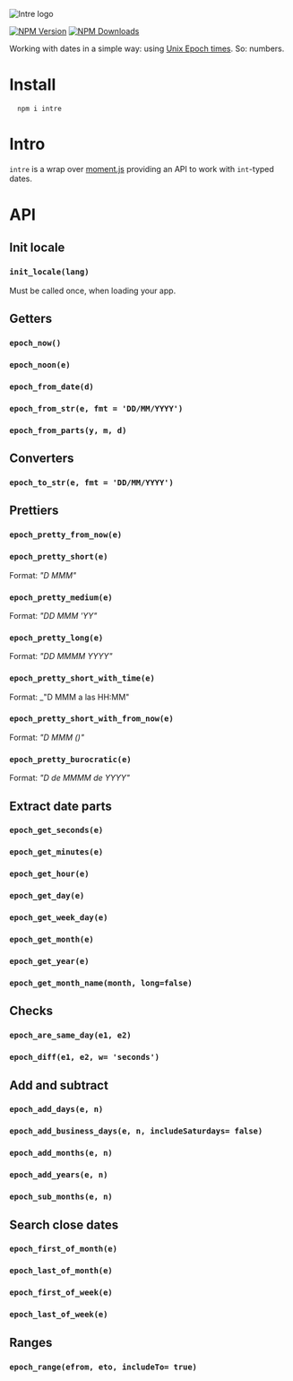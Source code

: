 ![Intre logo](https://intre.afialapis.com/logo.png)

[![NPM Version](https://badge.fury.io/js/intre.svg)](https://www.npmjs.com/package/intre)
[![NPM Downloads](https://img.shields.io/npm/dm/intre.svg?style=flat)](https://www.npmjs.com/package/intre)

Working with dates in a simple way: using [Unix Epoch times](https://en.wikipedia.org/wiki/Unix_time). So: numbers.

# Install

```
  npm i intre
```

# Intro

`intre` is a wrap over [moment.js](https://momentjs.com/) providing an API to work with `int`-typed dates.


# API

## Init locale

### `init_locale(lang)`

Must be called once, when loading your app.

## Getters

### `epoch_now()`

### `epoch_noon(e)`

### `epoch_from_date(d)`

### `epoch_from_str(e, fmt = 'DD/MM/YYYY')`

### `epoch_from_parts(y, m, d)`

## Converters

### `epoch_to_str(e, fmt = 'DD/MM/YYYY')`

## Prettiers

### `epoch_pretty_from_now(e)`

### `epoch_pretty_short(e)`

Format: _"D MMM"_

### `epoch_pretty_medium(e)`

Format: _"DD MMM 'YY"_

### `epoch_pretty_long(e)`
  
Format: _"DD MMMM YYYY"_

### `epoch_pretty_short_with_time(e)`
  
Format: _"D MMM a las HH:MM"

### `epoch_pretty_short_with_from_now(e)`
  
Format: _"D MMM (<from Now>)"_

### `epoch_pretty_burocratic(e)`
  
Format: _"D de MMMM de YYYY"_


## Extract date parts


### `epoch_get_seconds(e)`

### `epoch_get_minutes(e)`

### `epoch_get_hour(e)`

### `epoch_get_day(e)`

### `epoch_get_week_day(e)`

### `epoch_get_month(e)`

### `epoch_get_year(e)`

### `epoch_get_month_name(month, long=false)`

## Checks

### `epoch_are_same_day(e1, e2)`

### `epoch_diff(e1, e2, w= 'seconds')`

##  Add and subtract

### `epoch_add_days(e, n)`

### `epoch_add_business_days(e, n, includeSaturdays= false)`

### `epoch_add_months(e, n)`

### `epoch_add_years(e, n)`

### `epoch_sub_months(e, n)`

## Search close dates

### `epoch_first_of_month(e)`

### `epoch_last_of_month(e)`

### `epoch_first_of_week(e)`

### `epoch_last_of_week(e)`

## Ranges

### `epoch_range(efrom, eto, includeTo= true)`


